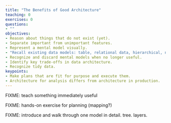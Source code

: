 ```yaml
---
title: "The Benefits of Good Architecture"
teaching: 0
exercises: 0
questions:
- ""
objectives:
- Reason about things that do not exist (yet).
- Separate important from unimportant features.
- Represent a mental model visually.
- "Recall existing data models: table, relational data, hierarchical, networked."
- Recognize and discard mental models when no longer useful.
- Identify key trade-offs in data architecture.
- Recognize tidy data.
keypoints:
- Make plans that are fit for purpose and execute them.
- Architecture for analysis differs from architecture in production.
---
```


FIXME: teach something immediately useful

FIXME: hands-on exercise for planning (mapping?)

FIXME: introduce and walk through one model in detail. tree. layers.